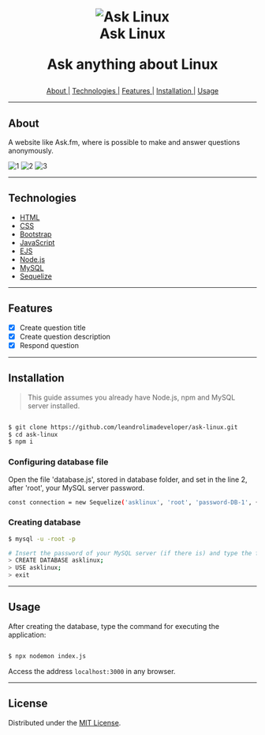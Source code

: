 <h1 align="center">
    <img alt="Ask Linux" src="https://user-images.githubusercontent.com/76854209/146804257-72f99099-a6d2-4bd7-959c-581a47e4b069.png" />
    <br>
    Ask Linux
    <p align="center">Ask anything about Linux</p>
</h1>

<p align="center">
    <a href="#about">About |</a>
    <a href="#technologies">Technologies |</a>
    <a href="#features">Features |</a>
    <a href="#installation">Installation |</a>
    <a href="#usage">Usage</a>
</p>

<hr>

## About
<p>A website like Ask.fm, where is possible to make and answer questions anonymously.</p>

![1](https://user-images.githubusercontent.com/76854209/146985203-632bc859-d661-411f-a248-1df70e856e87.png)
![2](https://user-images.githubusercontent.com/76854209/146985345-c0cb7e82-1a70-4197-8fb3-3e567d67576c.png)
![3](https://user-images.githubusercontent.com/76854209/146985518-188f263d-c105-4e8a-86ea-faf8ad6e690e.png)

<hr>

## Technologies
<ul>
    <li><a href="https://www.w3schools.com" alt="HTML">HTML</a></li>
    <li><a href="https://www.w3schools.com" alt="CSS">CSS</a></li>
    <li><a href="https://getbootstrap.com" alt="Bootstrap">Bootstrap</a></li>
    <li><a href="https://www.ecma-international.org/publications-and-standards/standards/ecma-262/" alt="JavaScript">JavaScript</a></li>
    <li><a href="https://ejs.co/" alt="EJS">EJS</a></li>
    <li><a href="https://nodejs.org/" alt="Node.js">Node.js</a></li>
    <li><a href="https://www.mysql.com" alt="MySQL">MySQL</a></li>
    <li><a href="https://sequelize.org/" alt="Sequelize">Sequelize</a></li>
</ul>

<hr>

## Features

- [x] Create question title
- [x] Create question description 
- [x] Respond question  

<hr>

## Installation

> This guide assumes you already have Node.js, npm and MySQL server installed.

```bash

$ git clone https://github.com/leandrolimadeveloper/ask-linux.git 
$ cd ask-linux
$ npm i

```

### Configuring database file
Open the file 'database.js', stored in database folder, and set in the line 2, after 'root', your MySQL server password.

```bash
const connection = new Sequelize('asklinux', 'root', 'password-DB-1', { ...
```

### Creating database 

```bash
$ mysql -u -root -p 

# Insert the password of your MySQL server (if there is) and type the following commands:
> CREATE DATABASE asklinux; 
> USE asklinux;
> exit
```

<hr>

## Usage

After creating the database, type the command for executing the application:

```bash

$ npx nodemon index.js

```

<p>Access the address <code>localhost:3000</code> in any browser.</p>

<hr>

## License
<p>Distributed under the <a href="https://mit-license.org">MIT License</a>.</p>
